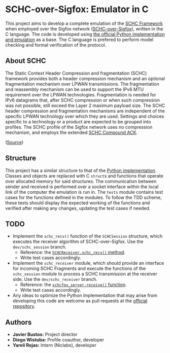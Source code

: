 # SCHC-over-Sigfox: Emulator in C

This project aims to develop a complete emulation of the [SCHC Framework](https://datatracker.ietf.org/doc/html/rfc8724)
when employed over the Sigfox
network ([SCHC-over-Sigfox](https://datatracker.ietf.org/doc/html/draft-ietf-lpwan-schc-over-sigfox)), written in the C
language.
The code is developed
using [the official Python implementation and emulation](https://github.com/schc-over-sigfox/schc-over-sigfox) as a
base.
The C language is prefered to perform model checking and formal verification of the protocol.

## About SCHC

The Static Context Header Compression and fragmentation (SCHC) framework provides both a header compression mechanism
and an optional fragmentation mechanism over LPWAN transmissions.
The fragmentation and reassembly mechanism can be used to support the IPv6 MTU requirement over the LPWAN technologies.
Fragmentation is needed for IPv6 datagrams that, after SCHC compression or when such compression was not possible, still
exceed the Layer 2 maximum payload size.
The SCHC header compression and fragmentation mechanisms are independent of the specific LPWAN technology over which
they are used.
Settings and choices specific to a technology or a product are expected to be grouped into profiles.
The SCHC profile of the Sigfox network uses no compression mechanism, and employs the
extended [SCHC Compound ACK](https://datatracker.ietf.org/doc/draft-ietf-lpwan-schc-compound-ack/).

([Source](https://datatracker.ietf.org/doc/html/rfc8724))

## Structure

This project has a similar structure to that of
the [Python implementation](https://github.com/schc-over-sigfox/schc-over-sigfox).
Classes and objects are replaced with C `struct`s and functions that operate over allocated memory for said structures.
The communication between sender and received is performed over a socket interface within the local link of the computer
the emulation is run in.
The `tests` module contains test cases for the functions defined in the modules.
To follow the TDD scheme, these tests should display the expected working of the functions and verified after making any
changes, updating the test cases if needed.

## TODO

* Implement the `schc_recv()` function of the `SCHCSession` structure, which executes the receiver algorithm of
  SCHC-over-Sigfox. Use the `dev/schc_session` branch.
    * Reference:
      the [`SCHCReceiver.schc_recv()` method](https://github.com/schc-over-sigfox/schc-over-sigfox/blob/main/Entities/SCHCReceiver.py#L321).
    * Write test cases accordingly.
* Implement the `schc_receiver` module, which should provide an interface for incoming SCHC Fragments and execute the
  functions of the `schc_session` module to process a SCHC transmission at the receiver side. Use
  the `dev/schc_receiver` branch.
    * Reference:
      the [`schcfox_server.receive()` function](https://github.com/schc-over-sigfox/schc-over-sigfox/blob/main/schcfox_server.py#L22).
    * Write test cases accordingly.
* Any ideas to optimize the Python implementation that may arise from developing this code are welcome as pull requests
  at the [official repository](https://github.com/schc-over-sigfox/schc-over-sigfox).

## Authors

* **Javier Bustos:** Project director
* **Diego Wistuba:** Profile coauthor, developer
* **Yareli Rojas:** Intern (Niclabs), developer